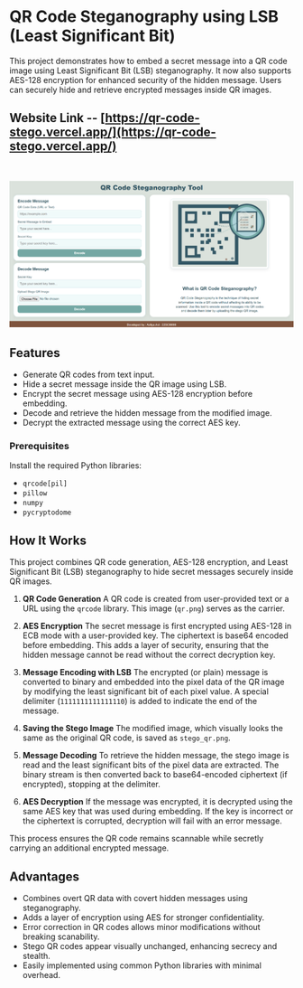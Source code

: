 # QR Code Steganography using LSB (Least Significant Bit)

This project demonstrates how to embed a secret message into a QR code image using Least Significant Bit (LSB) steganography. It now also supports AES-128 encryption for enhanced security of the hidden message. Users can securely hide and retrieve encrypted messages inside QR images.

## Website Link -- [https://qr-code-stego.vercel.app/](https://qr-code-stego.vercel.app/)

<br />

![UI Image](static/images/UI.png)

## Features

- Generate QR codes from text input.
- Hide a secret message inside the QR image using LSB.
- Encrypt the secret message using AES-128 encryption before embedding.
- Decode and retrieve the hidden message from the modified image.
- Decrypt the extracted message using the correct AES key.

### Prerequisites

Install the required Python libraries:

- `qrcode[pil]`
- `pillow`
- `numpy`
- `pycryptodome`

## How It Works

This project combines QR code generation, AES-128 encryption, and Least Significant Bit (LSB) steganography to hide secret messages securely inside QR images.

1. **QR Code Generation**
   A QR code is created from user-provided text or a URL using the `qrcode` library. This image (`qr.png`) serves as the carrier.

2. **AES Encryption**
   The secret message is first encrypted using AES-128 in ECB mode with a user-provided key. The ciphertext is base64 encoded before embedding. This adds a layer of security, ensuring that the hidden message cannot be read without the correct decryption key.

3. **Message Encoding with LSB**
   The encrypted (or plain) message is converted to binary and embedded into the pixel data of the QR image by modifying the least significant bit of each pixel value. A special delimiter (`1111111111111110`) is added to indicate the end of the message.

4. **Saving the Stego Image**
   The modified image, which visually looks the same as the original QR code, is saved as `stego_qr.png`.

5. **Message Decoding**
   To retrieve the hidden message, the stego image is read and the least significant bits of the pixel data are extracted. The binary stream is then converted back to base64-encoded ciphertext (if encrypted), stopping at the delimiter.

6. **AES Decryption**
   If the message was encrypted, it is decrypted using the same AES key that was used during embedding. If the key is incorrect or the ciphertext is corrupted, decryption will fail with an error message.

This process ensures the QR code remains scannable while secretly carrying an additional encrypted message.

## Advantages

- Combines overt QR data with covert hidden messages using steganography.
- Adds a layer of encryption using AES for stronger confidentiality.
- Error correction in QR codes allows minor modifications without breaking scanability.
- Stego QR codes appear visually unchanged, enhancing secrecy and stealth.
- Easily implemented using common Python libraries with minimal overhead.
